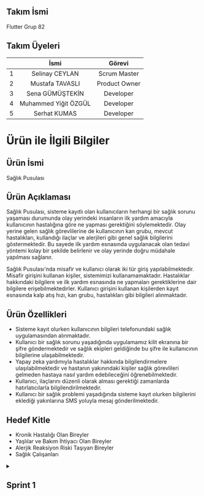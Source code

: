 ## Takım İsmi
Flutter Grup 82

## Takım Üyeleri

|         |    İsmi     |    Görevi    |
|  ------   | :----------: | :----------: |
| 1 | Selinay CEYLAN | Scrum Master |
| 2 | Mustafa TAVASLI | Product Owner |
| 3 | Sena GÜMÜŞTEKİN | Developer |
| 4 | Muhammed Yiğit ÖZGÜL | Developer |
| 5 | Serhat KUMAS  | Developer |


# Ürün ile İlgili Bilgiler

## Ürün İsmi
Sağlık Pusulası

## Ürün Açıklaması
Sağlık Pusulası, sisteme kayıtlı olan kullanıcıların herhangi bir sağlık sorunu yaşaması durumunda olay yerindeki insanların ilk yardım amacıyla kullanıcının hastalığına göre ne yapması gerektiğini söylemektedir. Olay yerine gelen sağlık görevlilerine de kullanıcının kan grubu, mevcut hastalıkları, kullandığı ilaçlar ve alerjileri gibi genel sağlık bilgilerini göstermektedir. Bu sayede ilk yardım esnasında uygulanacak olan tedavi yöntemi kolay bir şekilde belirlenir ve olay yerinde doğru müdahale yapılması sağlanır. 

Sağlık Pusulası'nda misafir ve kullanıcı olarak iki tür giriş yapılabilmektedir. Misafir girişini kullanan kişiler, sistemimizi kullanamamaktadır. Hastalıklar hakkındaki bilgilere ve ilk yardım esnasında ne yapmaları gerektiklerine dair bilgilere erişebilmektedirler. Kullanıcı girişini kullanan kişilerden kayıt esnasında kalp atış hızı, kan grubu, hastalıkları gibi bilgileri alınmaktadır. 

## Ürün Özellikleri
* Sisteme kayıt olurken kullanıcının bilgileri telefonundaki sağlık uygulamasından alınmaktadır.
* Kullanıcı bir sağlık sorunu yaşadığında uygulamamız kilit ekranına bir şifre göndermektedir ve sağlık ekipleri geldiğinde bu şifre ile kullanıcının bilgilerine ulaşabilmektedir.
* Yapay zeka yardımıyla hastalıklar hakkında bilgilendirmelere ulaşılabilmektedir ve hastanın yakınındaki kişiler sağlık görevlileri gelmeden hastaya nasıl yardım edebileceğini öğrenebilmektedir.
* Kullanıcı, ilaçlarını düzenli olarak alması gerektiği zamanlarda hatırlatıcılarla bilgilendirilmektedir.
* Kullanıcı bir sağlık problemi yaşadığında sisteme kayıt olurken bilgilerini eklediği yakınlarına SMS yoluyla mesaj gönderilmektedir.

## Hedef Kitle
* Kronik Hastalığı Olan Bireyler
* Yaşlılar ve Bakım İhtiyacı Olan Bireyler
* Alerjik Reaksiyon Riski Taşıyan Bireyler
* Sağlık Çalışanları


<details>
  <summary><h2>Sprint 1</h2></summary>
  <p>Bu özellik projenin şöyle şöyle çalışmasını sağlar...</p>
</details>
  
